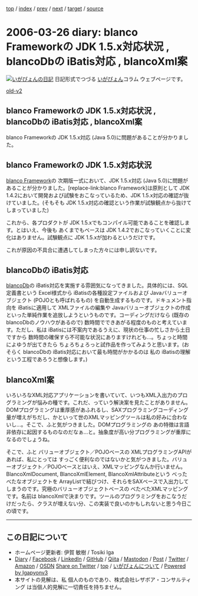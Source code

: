 [top](../index.html) 
 / [index](index.html) 
 / [prev](ig060324.html) 
 / [next](ig060328.html) 
 / [target](https://www.igapyon.jp/igapyon/diary/2006/ig060326.html) 
 / [source](https://github.com/igapyon/diary/blob/master/2006/ig060326.src.md) 

2006-03-26 diary: blanco Frameworkの JDK 1.5.x対応状況 , blancoDbの iBatis対応 , blancoXml案
=====================================================================================================
[![いがぴょんの日記](https://www.igapyon.jp/igapyon/diary/images/iga202308_256.jpg "いがぴょん")](https://www.igapyon.jp/igapyon/diary/memo/memoigapyon.html) 日記形式でつづる [いがぴょん](https://www.igapyon.jp/igapyon/diary/memo/memoigapyon.html)コラム ウェブページです。

[old-v2](ig060326-orig.html)

## blanco Frameworkの JDK 1.5.x対応状況 , blancoDbの iBatis対応 , blancoXml案

blanco Frameworkの JDK 1.5.x対応 (Java 5.0)に問題があることが分かりました。


## blanco Frameworkの JDK 1.5.x対応状況

[blanco Framework](https://www.igapyon.jp/blanco/blanco.ja.html)の 次期版一式において、JDK 1.5.x対応 (Java 5.0)に問題があることが分かりました。[replace-link:blanco
Framework]は原則として JDK 1.4.2において開発および試験をおこなっているため、JDK 1.5.x対応の確認が抜けていました。(そもそも
JDK 1.5.x対応の確認という作業が試験観点から抜けてしまっていました)

これから、各プロダクトが JDK 1.5.xでもコンパイル可能であることを確認します。とはいえ、今後も あくまでもベースは JDK 1.4.2でおこなっていくことに変化はありません。試験観点に
JDK 1.5.xが加わるというだけです。

これが原因の不具合に遭遇してしまった方々には申し訳ないです。

## blancoDbの iBatis対応

[blancoDb](https://www.igapyon.jp/blanco/blancodb.html)の iBatis対応を実施する雰囲気になってきました。具体的には、SQL定義書という Excel様式から iBatisの各種設定ファイルおよび Javaバリューオブジェクト (POJOとも呼ばれるもの) を自動生成するものです。ドキュメント指向を iBatisに適用して XMLファイルの編集や Javaバリューオブジェクトの作成といった単純作業を追放しようというものです。コーディングだけなら (既存の blancoDbのノウハウがあるので) 数時間でできあがる程度のものと考えています。ただし、私は iBatisには不案内であるうえに、現状の仕事の忙しさから土日ですから 数時間の確保すら不可能な状況にありますけれども…。ちょっと時間によゆうが出てきたら ちょろちょろっと試作品を作ってみようと思います。(おそらく
blancoDbの iBatis対応において最も時間がかかるのは 私の iBatisの理解という工程であろうと想像します。)

## blancoXml案

いろいろなXML対応アプリケーションを書いていて、いつもXML入出力のプログラミングが悩みの種です。これだ、っていう解決案を見たことがありません。DOMプログラミングは重厚感があふれるし、SAXプログラミングコーディング量が増えがちだし、かといって世のXMLマッピングツールは私の好みに合わないし…。そこで、ふと気がつきました。DOMプログラミングの あの特徴は言語非依存に起因するものなのだなぁ…と。抽象度が高い分プログラミングが重厚になるのでしょうね。

そこで、ふと バリューオブジェクト／POJOベースの XMLプログラミングAPIがあれば、私にとっては すっごく便利なのではないかと気がつきました。バリューオブジェクト／POJOベースとはいえ、XMLマッピングなんか行いません。BlancoXmlDocument,
BlancoXmlElement, BlancoXmlAttributeという べったべたなオブジェクトを ArrayListで結びつけ、それらをSAXベースで入出力してしまうのです。究極のバリューオブジェクトベースの べたべたXMLマッピングです。名前は blancoXmlで決まりです。ツールのプログラミングをおこなうだけだったら、クラスが増えない分、この実装で良いのかもしれないと思う今日この頃です。


----------------------------------------------------------------------------------------------------

## この日記について

* ホームページ更新者: 伊賀 敏樹 / Tosiki Iga
* [Diary](https://www.igapyon.jp/igapyon/diary/) / [Facebook](https://www.facebook.com/igapyon) / [LinkedIn](https://www.linkedin.com/in/toshikiiga) / [GitHub](https://github.com/igapyon) / [Qiita](https://qiita.com/igapyon) / [Mastodon](https://social.vivaldi.net/@igapyon) / [Post](https://post.news/igapyon) / [Twitter](https://twitter.com/ToshikiIga) / [Amazon](https://www.amazon.co.jp/%E4%BC%8A%E8%B3%80-%E6%95%8F%E6%A8%B9/e/B004LTQWCQ) / [OSDN](https://ja.osdn.net/users/iga/)
[Share on Twitter](https://twitter.com/intent/tweet?hashtags=igapyon%2Cdiary%2C%E3%81%84%E3%81%8C%E3%81%B4%E3%82%87%E3%82%93&text=blanco+Framework%E3%81%AE+JDK+1.5.x%E5%AF%BE%E5%BF%9C%E7%8A%B6%E6%B3%81+%2C+blancoDb%E3%81%AE+iBatis%E5%AF%BE%E5%BF%9C+%2C+blancoXml%E6%A1%88&url=https%3A%2F%2Fwww.igapyon.jp%2Figapyon%2Fdiary%2F2006%2Fig060326.html) / [top](../index.html) / [いがぴょんについて](https://www.igapyon.jp/igapyon/diary/memo/memoigapyon.html) / [Powered by Igapyonv3](https://github.com/igapyon/igapyonv3)
* 本サイトの見解は、私 個人のものであり、株式会社レザボア・コンサルティング は当個人的見解に一切責任を持ちません。 
